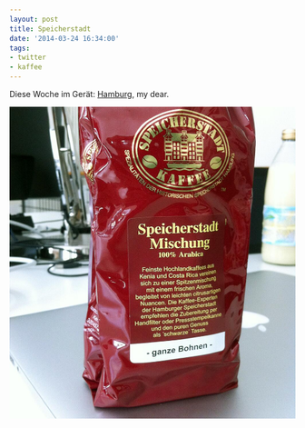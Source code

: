 ```yaml
---
layout: post
title: Speicherstadt
date: '2014-03-24 16:34:00'
tags:
- twitter
- kaffee
---
```


Diese Woche im Gerät: [Hamburg](http://www.speicherstadt-kaffee.de), my dear.

![Speicherstadt Kaffee](/content/images/2015/02/BjgZOcgIQAAo1Rr.jpg)